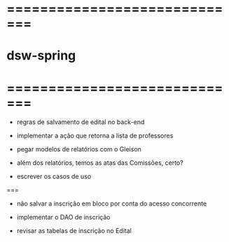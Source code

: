 ﻿# =============================
# dsw-spring
# =============================

* regras de salvamento de edital no back-end

* implementar a ação que retorna a lista de professores

* pegar modelos de relatórios com o Gleison

* além dos relatórios, temos as atas das Comissões, certo?

* escrever os casos de uso

===

* não salvar a inscrição em bloco por conta do acesso concorrente

* implementar o DAO de inscrição

* revisar as tabelas de inscrição no Edital
